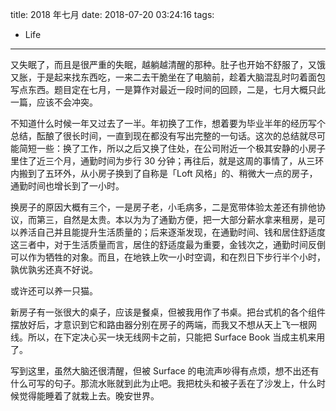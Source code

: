 title: 2018 年七月
date: 2018-07-20 03:24:16
tags:
- Life
---
又失眠了，而且是很严重的失眠，越躺越清醒的那种。肚子也开始不舒服了，又饿又胀，于是起来找东西吃，一来二去干脆坐在了电脑前，趁着大脑混乱时叼着面包写点东西。题目定在七月，一是算作对最近一段时间的回顾，二是，七月大概只此一篇，应该不会冲突。

不知道什么时候一年又过去了一半。年初换了工作，想着要为毕业半年的经历写个总结，酝酿了很长时间，一直到现在都没有写出完整的一句话。这次的总结就尽可能简短一些：换了工作，所以之后又换了住处，在公司附近一个极其安静的小房子里住了近三个月，通勤时间为步行 30 分钟；再往后，就是这周的事情了，从三环内搬到了五环外，从小房子换到了自称是「Loft 风格」的、稍微大一点的房子，通勤时间也增长到了一小时。

换房子的原因大概有三个，一是房子老，小毛病多，二是宽带体验太差还有排他协议，而第三，自然是太贵。本以为为了通勤方便，把一大部分薪水拿来租房，是可以养活自己并且能提升生活质量的；后来逐渐发现，在通勤时间、钱和居住舒适度这三者中，对于生活质量而言，居住的舒适度最为重要，金钱次之，通勤时间反倒可以作为牺牲的对象。而且，在地铁上吹一小时空调，和在烈日下步行半个小时，孰优孰劣还真不好说。

或许还可以养一只猫。

新房子有一张很大的桌子，应该是餐桌，但被我用作了书桌。把台式机的各个组件摆放好后，才意识到它和路由器分别在房子的两端，而我又不想从天上飞一根网线。所以，在下定决心买一块无线网卡之前，只能把 Surface Book 当成主机来用了。

写到这里，虽然大脑还很清醒，但被 Surface 的电流声吵得有点烦，想不出还有什么可写的句子。那流水账就到此为止吧。我把枕头和被子丢在了沙发上，什么时候觉得能睡着了就栽上去。晚安世界。
